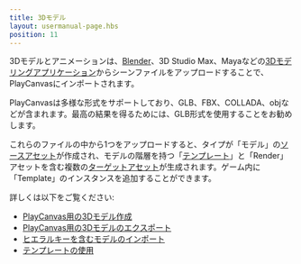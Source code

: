 ```yaml
---
title: 3Dモデル
layout: usermanual-page.hbs
position: 11
---
```


3Dモデルとアニメーションは、[Blender][2]、3D Studio Max、Mayaなどの[3Dモデリングアプリケーション][1]からシーンファイルをアップロードすることで、PlayCanvasにインポートされます。

PlayCanvasは多様な形式をサポートしており、GLB、FBX、COLLADA、objなどが含まれます。最高の結果を得るためには、GLB形式を使用することをお勧めします。

これらのファイルの中から1つをアップロードすると、タイプが「モデル」の[ソースアセット][3]が作成され、モデルの階層を持つ「[テンプレート][7]」と「Render」アセットを含む複数の[ターゲットアセット][4]が生成されます。ゲーム内に「Template」のインスタンスを追加することができます。

詳しくは以下をご覧ください:

* [PlayCanvas用の3Dモデル作成][5]
* [PlayCanvas用の3Dモデルのエクスポート][6]
* [ヒエラルキーを含むモデルのインポート][8]
* [テンプレートの使用][9]

[1]: /user-manual/assets/models/building
[2]: https://www.blender.org/
[3]: /user-manual/glossary#source-asset
[4]: /user-manual/glossary#target-asset
[5]: /user-manual/assets/models/building
[6]: /user-manual/assets/models/exporting
[7]: /user-manual/assets/templates/
[8]: /user-manual/assets/import-pipeline/import-hierarchy/
[9]: /user-manual/templates/
